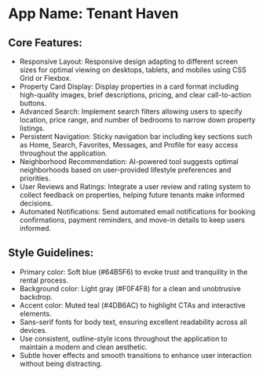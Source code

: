 # **App Name**: Tenant Haven

## Core Features:

- Responsive Layout: Responsive design adapting to different screen sizes for optimal viewing on desktops, tablets, and mobiles using CSS Grid or Flexbox.
- Property Card Display: Display properties in a card format including high-quality images, brief descriptions, pricing, and clear call-to-action buttons.
- Advanced Search: Implement search filters allowing users to specify location, price range, and number of bedrooms to narrow down property listings.
- Persistent Navigation: Sticky navigation bar including key sections such as Home, Search, Favorites, Messages, and Profile for easy access throughout the application.
- Neighborhood Recommendation: AI-powered tool suggests optimal neighborhoods based on user-provided lifestyle preferences and priorities.
- User Reviews and Ratings: Integrate a user review and rating system to collect feedback on properties, helping future tenants make informed decisions.
- Automated Notifications: Send automated email notifications for booking confirmations, payment reminders, and move-in details to keep users informed.

## Style Guidelines:

- Primary color: Soft blue (#64B5F6) to evoke trust and tranquility in the rental process.
- Background color: Light gray (#F0F4F8) for a clean and unobtrusive backdrop.
- Accent color: Muted teal (#4DB6AC) to highlight CTAs and interactive elements.
- Sans-serif fonts for body text, ensuring excellent readability across all devices.
- Use consistent, outline-style icons throughout the application to maintain a modern and clean aesthetic.
- Subtle hover effects and smooth transitions to enhance user interaction without being distracting.
